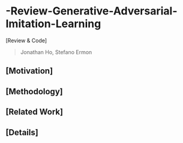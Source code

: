 # -Review-Generative-Adversarial-Imitation-Learning
[Review &amp; Code]
> Jonathan Ho, Stefano Ermon

## [Motivation]


## [Methodology]


## [Related Work]


## [Details]

